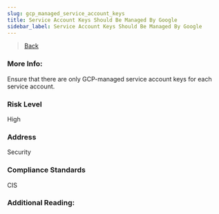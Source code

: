 ```yaml
---
slug: gcp_managed_service_account_keys
title: Service Account Keys Should Be Managed By Google
sidebar_label: Service Account Keys Should Be Managed By Google
---
```

> [Back](../../gcpiamcompliance)

### More Info:
Ensure that there are only GCP-managed service account keys for each service account.

### Risk Level
High

### Address
Security

### Compliance Standards
CIS

### Additional Reading:
